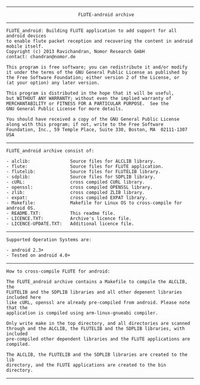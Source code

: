 ------------------------------------------------------------------------------------

                               FLUTE-android archive

------------------------------------------------------------------------------------
    FLUTE_android: Building FLUTE application to add support for all android devices
    to enable flute packet reception and recovering the content in android mobile itself.
    Copyright (c) 2013 Ravichandran, Nomor Research GmbH
    contact: chandran@nomor.de

    This program is free software; you can redistribute it and/or modify  
    it under the terms of the GNU General Public License as published by
    the Free Software Foundation; either version 2 of the License, or
    (at your option) any later version.

    This program is distributed in the hope that it will be useful,
    but WITHOUT ANY WARRANTY; without even the implied warranty of
    MERCHANTABILITY or FITNESS FOR A PARTICULAR PURPOSE.  See the
    GNU General Public License for more details.

    You should have received a copy of the GNU General Public License
    along with this program; if not, write to the Free Software
    Foundation, Inc., 59 Temple Place, Suite 330, Boston, MA  02111-1307  USA

-----------------------------------------------------------------------------------

    FLUTE_android archive consist of:

    - alclib:				Source files for ALCLIB library.
    - flute:				Source files for FLUTE application.
    - flutelib:				Source files for FLUTELIB library.
    - sdplib:				Source files for SDPLIB library.
    - cURL:					cross compiled CURL library.
    - openssl:				cross compiled OPENSSL library.
    - zlib:					cross compiled ZLIB library.
    - expat:				cross compiled EXPAT library.
    - Makefile:				Makefile for Linux OS to cross-compile for android OS.
    - README.TXT:			This readme file.
    - LICENCE.TXT:			Archive's licence file.
    - LICENCE-UPDATE.TXT:	Additional licence file.
	
------------------------------------------------------------------------------------

    Supported Operation Systems are:

    - android 2.3+
    - Tested on android 4.0+	

------------------------------------------------------------------------------------

    How to cross-compile FLUTE for android:

    The FLUTE_android archive contains a Makefile to compile the ALCLIB, the
    FLUTELIB and the SDPLIB libraries and all other depenent libraries included here
    like cURL, openssl are already pre-compiled from android. Please note that the
    application is compiled using arm-linux-gnueabi compiler. 

    Only write make in the top directory, and all directories are scanned
    through and the ALCLIB, the FLUTELIB and the SDPLIB libraries, with included
    pre-compiled other dependent libraries and the FLUTE applications are compiled.

    The ALCLIB, the FLUTELIB and the SDPLIB libraries are created to the lib 
    directory, and the FLUTE applications are created to the bin directory.
	
------------------------------------------------------------------------------------
